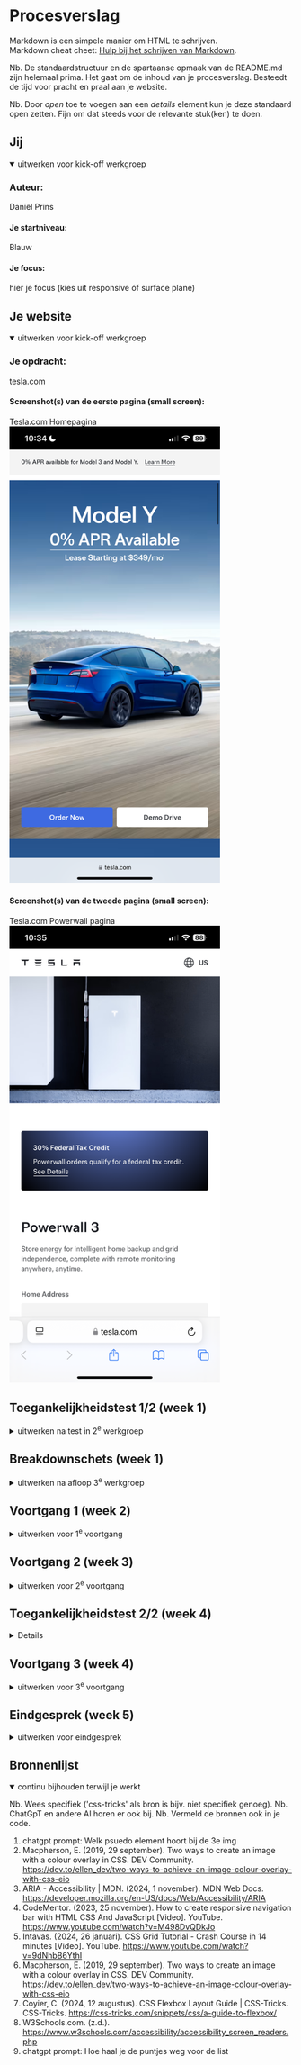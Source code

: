 # Procesverslag
Markdown is een simpele manier om HTML te schrijven.  
Markdown cheat cheet: [Hulp bij het schrijven van Markdown](https://github.com/adam-p/markdown-here/wiki/Markdown-Cheatsheet).

Nb. De standaardstructuur en de spartaanse opmaak van de README.md zijn helemaal prima. Het gaat om de inhoud van je procesverslag. Besteedt de tijd voor pracht en praal aan je website.

Nb. Door *open* toe te voegen aan een *details* element kun je deze standaard open zetten. Fijn om dat steeds voor de relevante stuk(ken) te doen.





## Jij

<details open>
  <summary>uitwerken voor kick-off werkgroep</summary>

  ### Auteur:
 Daniël Prins

  #### Je startniveau:
  Blauw

  #### Je focus:
  hier je focus (kies uit responsive óf surface plane)
 
</details>





## Je website

<details open>
  <summary>uitwerken voor kick-off werkgroep</summary>

  ### Je opdracht:
  tesla.com

  #### Screenshot(s) van de eerste pagina (small screen): 
  Tesla.com Homepagina
  <img src="images/Home_pagina_tesla.PNG" width="375px" alt="De home pagina van Tesla">

  #### Screenshot(s) van de tweede pagina (small screen):
  Tesla.com Powerwall pagina
  <img src="images/Powerwall_pagina_tesla.PNG" width="375px" alt="Powerwall pagina van Tesla">
 
</details>



## Toegankelijkheidstest 1/2 (week 1)

<details>
  <summary>uitwerken na test in 2<sup>e</sup> werkgroep</summary>

  ### Bevindingen
Ik begon de WCAG-test door de screenreader in te schakelen. In het begin had ik geen idee wat ik aan het doen was. De toetsen waren totaal niet duidelijk voor me, maar na een tijdje begon ik er langzaam aan gewend te raken en ging het steeds soepeler. De Tesla-pagina is behoorlijk minimalistisch, dus er gebeurde niet veel, wat het gebruik van de screenreader een stuk gemakkelijker maakte. Wat me opviel, zowel bij mijn screenreader als bij die van Brita, met wie ik de opdracht samen deed, was dat er enorm veel werd voorgelezen dat niet zichtbaar was op de pagina. Er werd veel extra informatie gedeeld over afbeeldingen die helemaal niet relevant waren voor wat je zag. Ook merkte ik dat de screenreader bij sommige afbeeldingen informatie gaf die van de hele site kwam, terwijl ik alleen maar wilde weten wat die ene afbeelding betekende. Ik vond het zelf best lastig.

</details>



## Breakdownschets (week 1)

<details>
  <summary>uitwerken na afloop 3<sup>e</sup> werkgroep</summary>

  ### de hele pagina: 
  <img src="images/Schets_ontleding_website.png" width="375px" alt="breakdown van de hele pagina als schets">
  Ik heb de breakdown schets uitgetekent, want ik vind het dan makkelijker en overzichtelijker om te begrijpen wat elk deel van de website inhoudt. Dus hierboven zie je mijn getekende break down schets


</details>





## Voortgang 1 (week 2)

<details>
  <summary>uitwerken voor 1<sup>e</sup> voortgang</summary>

  ### Stand van zaken
  Ik had een lastige start. Ik wilde in eerste instantie de website dopper kiezen, maar merkte na de eerste week dat die gewoon veel te hoog gegrepen was voor de piste waar ik op bevind. Ik wist hier nog niet zo goed welke website ik wel moest kiezen.


  ### Verslag van meeting
  hier na afloop snel de uitkomsten van de meeting vastleggen

  - Snel een nieuwe website vinden
  - Een begin maken

</details>





## Voortgang 2 (week 3)

<details>
  <summary>uitwerken voor 2<sup>e</sup> voortgang</summary>

  ### Stand van zaken
  Hier liep ik echt enorm achter. Door mijn uitstel gedrag en door het kiezen van een te lastige website had ik gewoon nogsteeds niks staan. Hierdoor heb ik op een ander moment hulp gekregen van de student assistenten en ben daardoor wel echt enorm verder geholpen.


  ### Verslag van meeting
  - Keihard aan de bak gaan
  - Heel snel beginnen nu je de website hebt uitgekozen

</details>





## Toegankelijkheidstest 2/2 (week 4)

<details>

 <img src="images/WCAG1.HEIC" width="375px" alt="1e pagina WCAG-test">
 <img src="images/WCAG2.HEIC" width="375px" alt="2e pagina WCAG-test">
 <img src="images/WCAG3.HEIC" width="375px" alt="3e pagina WCAG-test">
 <img src="images/WCAG4.HEIC" width="375px" alt="4e pagina WCAG-test">
 <img src="images/WCAG5.HEIC" width="375px" alt="5e pagina WCAG-test">

  ### Bevindingen
  - Contrast heb ik verbeterd
  - Ik heb meer nagedacht over een overzichtelijke screenplay
  - Mijn screenplay taal staat in het engels, maar de alternatieve tekst is in het nederlands, dus ik moet een van de twee aanpassen

</details>





## Voortgang 3 (week 4)

<details>
  <summary>uitwerken voor 3<sup>e</sup> voortgang</summary>

  ### Stand van zaken
  Ik ben echt opgeschoten, maar ik ben super bang dat ik het niet ga halen. Het is wel echt mijn eigen schuld door te weinig tijd te stoppen in FED. Ik vind wat ik er mee kan super cool, maar het ligt me gewoon niet. Daardoor besteed ik liever tijd aan iets wat ik leuk vind ookal is dat echt de slechtste oplossing. 



  ### Verslag van meeting
  hier na afloop snel de uitkomsten van de meeting vastleggen

  - Inhaalsprint maken, want anders red je het niet

</details>





## Eindgesprek (week 5)

<details>
  <summary>uitwerken voor eindgesprek</summary>

  ### Je uitkomst - karakteristiek screenshots:
  <img src="readme-images/dummy-plaatje.jpg" width="375px" alt="uitomst opdracht 1">
Ik ben tevreden, maar niet volledig blij met het eindresultaat. Ik denk dat ik vanaf het begin veel meer tijd had moeten steken in het proces. Vaak denk ik dat het wel goedkomt, maar op een gegeven moment blijkt dat toch niet het geval te zijn, en dan zit ik met de gevolgen. Dat was hier zeker het geval. Het is me gewoon niet gelukt om alles voor week 5 af te krijgen. Nu, tijdens de herkansing, ben ik echt hard aan de slag gegaan en ben daar wel tevreden over. Maar als ik terugkijk op mijn leerproces, weet ik dat het beter had gekund. Toch ben ik echt blij met hoe mijn website werkt en eruitziet.

  ### Dit ging goed/Heb ik geleerd: 
  <img src="readme-images/dummy-plaatje.jpg" width="375px" alt="top">
Wat ik heb geleerd, is echt ontzettend veel. Ik ben misschien geen meester in CSS, maar ik heb zeker grote stappen gezet. Waar ik eerst elke keer weer flexbox moest opzoeken, kan ik nu in één keer zeggen waar ik iets wil plaatsen, zonder het internet te raadplegen. Ik vind wel dat ik trots mag zijn, maar ik blijf ook kritisch op mezelf. Dit vak heeft me echt geleerd dat het niet altijd vanzelf goedkomt en dat je alles zelf in handen hebt. Ik had eerst niks ingeleverd, dus helaas niet gehaald, maar dat betekent ook dat ik de enige ben die het kan veranderen. Daarom heb ik mijn uiterste best gedaan om er toch iets van te maken.

  ### Dit was lastig/Is niet gelukt:
  Korte omschrijving met plaatjes

  <img src="readme-images/dummy-plaatje.jpg" width="375px" alt="bummer">
  Er blijven constant dingen die ik zou willen verbeteren of mooier had willen maken. Bijvoorbeeld dat het me maar niet lukte om het Tesla-logo goed in beeld te krijgen, of dat de H1 bovenaan ineens verdwijnt op mobiel. Ik denk ook dat als ik eerder om hulp had gevraagd of gewoon eerder was begonnen, ik het echt veel toffer had kunnen maken.
</details>





## Bronnenlijst

<details open>
  <summary>continu bijhouden terwijl je werkt</summary>

  Nb. Wees specifiek ('css-tricks' als bron is bijv. niet specifiek genoeg). 
  Nb. ChatGpT en andere AI horen er ook bij.
  Nb. Vermeld de bronnen ook in je code.

  1. chatgpt prompt: Welk psuedo element hoort bij de 3e img
  2. Macpherson, E. (2019, 29 september). Two ways to create an image with a colour overlay in CSS. DEV Community. https://dev.to/ellen_dev/two-ways-to-achieve-an-image-colour-overlay-with-css-eio
  3. ARIA - Accessibility | MDN. (2024, 1 november). MDN Web Docs. https://developer.mozilla.org/en-US/docs/Web/Accessibility/ARIA
  4. CodeMentor. (2023, 25 november). How to create responsive navigation bar with HTML CSS And JavaScript [Video]. YouTube. https://www.youtube.com/watch?v=M498DvQDkJo
  5. Intavas. (2024, 26 januari). CSS Grid Tutorial - Crash Course in 14 minutes [Video]. YouTube. https://www.youtube.com/watch?v=9dNhbB6YthI
  6. Macpherson, E. (2019, 29 september). Two ways to create an image with a colour overlay in CSS. DEV Community. https://dev.to/ellen_dev/two-ways-to-achieve-an-image-colour-overlay-with-css-eio
  7. Coyier, C. (2024, 12 augustus). CSS Flexbox Layout Guide | CSS-Tricks. CSS-Tricks. https://css-tricks.com/snippets/css/a-guide-to-flexbox/
  8. W3Schools.com. (z.d.). https://www.w3schools.com/accessibility/accessibility_screen_readers.php
  9. chatgpt prompt: Hoe haal je de puntjes weg voor de list

</details>
